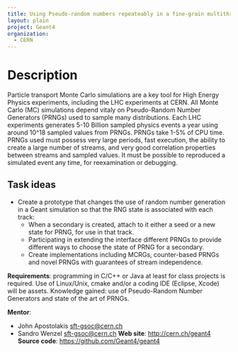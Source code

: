 ```yaml
---
title: Using Pseudo-random numbers repeateably in a fine-grain multithreaded simulation
layout: plain
project: Geant4
organization:
  - CERN
---
```


# Description

Particle transport Monte Carlo simulations are a key tool for High Energy Physics experiments, including the LHC experiments at CERN. All Monte Carlo (MC) simulations depend vitaly on Pseudo-Random Number Generators (PRNGs) used to sample many distributions.
Each LHC experiments generates 5-10 Billion sampled physics events a year using around 10^18 sampled values from PRNGs. PRNGs take 1-5% of CPU time. PRNGs used must possess very large periods, fast execution, the ability to create a large number of streams, and very good correlation properties between streams and sampled values. It must be possible to reproduced a simulated event any time, for reexamination or debugging.


## Task ideas
 * Create a prototype that changes the use of random number generation in a Geant simulation so that the RNG state is associated with each track:
    * When a secondary is created, attach to it either a seed or a new state for PRNG, for use in that track.
    * Participating in extending the interface different PRNGs to provide different ways to choose the state of PRNG for a secondary.
    * Create implementations including MCRGs, counter-based PRNGs and novel PRNGs with guarantees of stream independence.
 

**Requirements**: programming in C/C++ or Java at least for class projects is required. Use of Linux/Unix, cmake and/or a coding IDE (Eclipse, Xcode) will be assets.
Knowledge gained: use of Pseudo-Random Number Generators and state of the art of PRNGs.

**Mentor**: 
* John Apostolakis​ sft-gsoc@cern.ch
* Sandro Wenzel    sft-gsoc@cern.ch
**Web site**: http://cern.ch/geant4
**Source code**: https://github.com/Geant4/geant4

